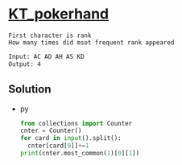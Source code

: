 # [KT_pokerhand](https://open.kattis.com/problems/pokerhand)

```en
First character is rank
How many times did msot frequent rank appeared
```

```txt
Input: AC AD AH AS KD
Output: 4
```

## Solution

* py

  ```py
  from collections import Counter
  cnter = Counter()
  for card in input().split():
    cnter[card[0]]+=1
  print(cnter.most_common(1)[0][1])
  ```
